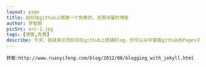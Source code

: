 ```yaml
---
layout: page
title: 如何在github上搭建一个免费的，无限流量的博客
author: 罗智毅
picSrc: arc-1.jpg
tags: [博客,免费]
describe: 今天，我就来示范如何在github上搭建Blog，你可以从中掌握github的Pages功能，以及Jekyll软件的基本用法。更重要的是，你会体会到一种建立网站的全新思路。
---
```


	转载:http://www.ruanyifeng.com/blog/2012/08/blogging_with_jekyll.html
&nbsp;
<img src="{{ site.baseurl }}/images/{{page.picSrc}}" alt="">

	
	    